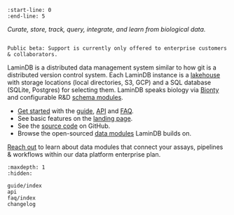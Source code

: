 ```{include} ../README.md
:start-line: 0
:end-line: 5
```

_Curate, store, track, query, integrate, and learn from biological data._

```{warning}

Public beta: Support is currently only offered to enterprise customers & collaborators.

```

LaminDB is a distributed data management system similar to how git is a distributed version control system.
Each LaminDB instance is a [lakehouse](https://www.databricks.com/glossary/data-lakehouse) with storage locations (local directories, S3, GCP) and a SQL database (SQLite, Postgres) for selecting them.
LaminDB speaks biology via [Bionty](https://lamin.ai/docs/bionty) and configurable R&D [schema modules](https://lamin.ai/docs/db/lamindb.schema).

- [Get started](guide/get-started) with the [guide](guide/index), [API](api) and [FAQ](faq/index).
- See basic features on the [landing page](https://lamin.ai).
- See the [source code](https://github.com/laminlabs/lamindb) on GitHub.
- Browse the open-sourced [data modules](https://lamin.ai/docs) LaminDB builds on.

[Reach out](https://lamin.ai/contact) to learn about data modules that connect your assays, pipelines & workflows within our data platform enterprise plan.

```{toctree}
:maxdepth: 1
:hidden:

guide/index
api
faq/index
changelog
```
